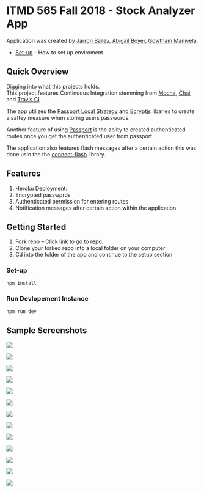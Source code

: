 # ITMD 565 Fall 2018 - Stock Analyzer App

Application was created by [Jarron Bailey](https://github.com/jarronb), [Abigail Boyer](https://github.com/abigailboyer), [Gowtham Manivela](https://github.com/GowthamManivelan).

- [Set-up](#getting-started) – How to set up enviroment.

<!-- Description -->

## Quick Overview

Digging into what this projects holds.  
This project features Continuous Integration stemming from [Mocha](https://mochajs.org/), [Chai](https://www.chaijs.com/), and [Travis CI](https://travis-ci.org/).

The app utilizes the [Passport Local Strategy](https://github.com/jaredhanson/passport-local) and [Bcryptjs](https://github.com/dcodeIO/bcrypt.js/blob/master/README.md) libaries to create a saftey measure when storing users passwords.

Another feature of using [Passport](http://www.passportjs.org/) is the abilty to created authenticated routes once you get the authenticated user from passport.

The application also features flash messages after a certain action this was done usin the the [connect-flash](https://github.com/jaredhanson/connect-flash) library.

## Features

1. Heroku Deployment:
2. Encrypted passwprds
3. Authenticated permission for entering routes
4. Notification messages after certain action within the application

## Getting Started

1. [Fork repo](https://github.com/ITMD-562-Fall2018/app) – Click link to go to repo.
2. Clone your forked repo into a local folder on your computer
3. Cd into the folder of the app and continue to the setup section

### Set-up

```sh
npm install
```

### Run Devlopement Instance

```sh
npm run dev
```

## Sample Screenshots

![](https://github.com/ITMD-562-Fall2018/FinalProject/blob/master/screenshots/signup.png)

![](https://github.com/ITMD-562-Fall2018/FinalProject/blob/master/screenshots/login.png)

![](https://github.com/ITMD-562-Fall2018/FinalProject/blob/master/screenshots/home.png)

![](https://github.com/ITMD-562-Fall2018/FinalProject/blob/master/screenshots/history.png)

![](https://github.com/ITMD-562-Fall2018/FinalProject/blob/master/screenshots/screen1.png)

![](https://github.com/ITMD-562-Fall2018/FinalProject/blob/master/screenshots/screen2.png)

![](https://github.com/ITMD-562-Fall2018/FinalProject/blob/master/screenshots/screen3.png)

![](https://github.com/ITMD-562-Fall2018/FinalProject/blob/master/screenshots/screen4.png)

![](https://github.com/ITMD-562-Fall2018/FinalProject/blob/master/screenshots/screen5.png)

![](https://github.com/ITMD-562-Fall2018/FinalProject/blob/master/screenshots/screen6.png)

![](https://github.com/ITMD-562-Fall2018/FinalProject/blob/master/screenshots/screen7.png)

![](https://github.com/ITMD-562-Fall2018/FinalProject/blob/master/screenshots/screen8.png)

![](https://github.com/ITMD-562-Fall2018/FinalProject/blob/master/screenshots/screen9.png)

<!-- ## License -->
